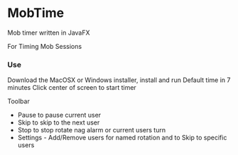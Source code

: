 # MobTime
Mob timer written in JavaFX

For Timing Mob Sessions

### Use
Download the MacOSX or Windows installer, install and run
Default time in 7 minutes
Click center of screen to start timer

Toolbar
 * Pause to pause current user
 * Skip to skip to the next user
 * Stop to stop rotate nag alarm or current users turn
 * Settings - Add/Remove users for named rotation and to Skip to specific users 
